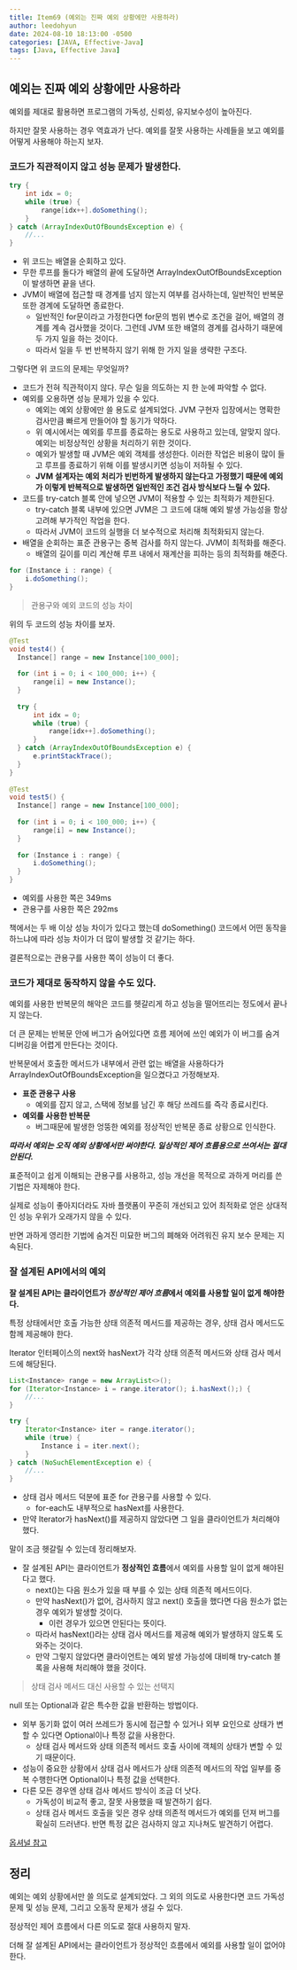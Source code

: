```yaml
---
title: Item69 (예외는 진짜 예외 상황에만 사용하라)
author: leedohyun
date: 2024-08-10 18:13:00 -0500
categories: [JAVA, Effective-Java]
tags: [Java, Effective Java]
---
```


## 예외는 진짜 예외 상황에만 사용하라

예외를 제대로 활용하면 프로그램의 가독성, 신뢰성, 유지보수성이 높아진다.

하지만 잘못 사용하는 경우 역효과가 난다. 예외를 잘못 사용하는 사례들을 보고 예외를 어떻게 사용해야 하는지 보자.

### 코드가 직관적이지 않고 성능 문제가 발생한다.

```java
try {
	int idx = 0;
	while (true) {
		range[idx++].doSomething();
	}
} catch (ArrayIndexOutOfBoundsException e) {
	//...
}
```

- 위 코드는 배열을 순회하고 있다.
- 무한 루프를 돌다가 배열의 끝에 도달하면 ArrayIndexOutOfBoundsException이 발생하면 끝을 낸다.
-  JVM이 배열에 접근할 때 경계를 넘지 않는지 여부를 검사하는데, 일반적인 반복문 또한 경계에 도달하면 종료한다.
	- 일반적인 for문이라고 가정한다면 for문의 범위 변수로 조건을 걸어, 배열의 경계를 계속 검사했을 것이다. 그런데 JVM 또한 배열의 경계를 검사하기 때문에 두 가지 일을 하는 것이다.
	- 따라서 일을 두 번 반복하지 않기 위해 한 가지 일을 생략한 구조다.

그렇다면 위 코드의 문제는 무엇일까?

- 코드가 전혀 직관적이지 않다. 무슨 일을 의도하는 지 한 눈에 파악할 수 없다.
- 예외를 오용하면 성능 문제가 있을 수 있다.
	- 예외는 예외 상황에만 쓸 용도로 설계되었다. JVM 구현자 입장에서는 명확한 검사만큼 빠르게 만들어야 할 동기가 약하다.
	- 위 예시에서는 예외를 루프를 종료하는 용도로 사용하고 있는데, 알맞지 않다. 예외는 비정상적인 상황을 처리하기 위한 것이다.
	- 예외가 발생할 때 JVM은 예외 객체를 생성한다. 이러한 작업은 비용이 많이 들고 루프를 종료하기 위해 이를 발생시키면 성능이 저하될 수 있다.
	- **JVM 설계자는 예외 처리가 빈번하게 발생하지 않는다고 가정했기 때문에 예외가 이렇게 반복적으로 발생하면 일반적인 조건 검사 방식보다 느릴 수 있다.**
- 코드를 try-catch 블록 안에 넣으면 JVM이 적용할 수 있는 최적화가 제한된다.
	- try-catch 블록 내부에 있으면 JVM은 그 코드에 대해 예외 발생 가능성을 항상 고려해 부가적인 작업을 한다.
	- 따라서 JVM이 코드의 실행을 더 보수적으로 처리해 최적화되지 않는다.
- 배열을 순회하는 표준 관용구는 중복 검사를 하지 않는다. JVM이 최적화를 해준다.
	- 배열의 길이를 미리 계산해 루프 내에서 재계산을 피하는 등의 최적화를 해준다.

```java
for (Instance i : range) {
	i.doSomething();
}
```

> 관용구와 예외 코드의 성능 차이

위의 두 코드의 성능 차이를 보자.

```java
@Test  
void test4() {  
  Instance[] range = new Instance[100_000];  
  
  for (int i = 0; i < 100_000; i++) {  
	  range[i] = new Instance();  
  }  
  
  try {  
	  int idx = 0;  
	  while (true) {  
		  range[idx++].doSomething();  
	  }  
  } catch (ArrayIndexOutOfBoundsException e) {  
	  e.printStackTrace();  
  }  
}  
  
@Test  
void test5() {  
  Instance[] range = new Instance[100_000];  
  
  for (int i = 0; i < 100_000; i++) {  
	  range[i] = new Instance();  
  }  
  
  for (Instance i : range) {  
	  i.doSomething();  
  }  
}
```

- 예외를 사용한 쪽은 349ms
- 관용구를 사용한 쪽은 292ms

책에서는 두 배 이상 성능 차이가 있다고 했는데 doSomething() 코드에서 어떤 동작을 하느냐에 따라 성능 차이가 더 많이 발생할 것 같기는 하다.

결론적으로는 관용구를 사용한 쪽이 성능이 더 좋다.

### 코드가 제대로 동작하지 않을 수도 있다.

예외를 사용한 반복문의 해악은 코드를 헷갈리게 하고 성능을 떨어뜨리는 정도에서 끝나지 않는다.

더 큰 문제는 반복문 안에 버그가 숨어있다면 흐름 제어에 쓰인 예외가 이 버그를 숨겨 디버깅을 어렵게 만든다는 것이다.

반복문에서 호출한 메서드가 내부에서 관련 없는 배열을 사용하다가 ArrayIndexOutOfBoundsException을 일으켰다고 가정해보자.

- **표준 관용구 사용**
	- 예외를 잡지 않고, 스택에 정보를 남긴 후 해당 쓰레드를 즉각 종료시킨다.
- **예외를 사용한 반복문**
	- 버그때문에 발생한 엉뚱한 예외를 정상적인 반복문 종료 상황으로 인식한다.

***따라서 예외는 오직 예외 상황에서만 써야한다. 일상적인 제어 흐름용으로 쓰여서는 절대 안된다.***

표준적이고 쉽게 이해되는 관용구를 사용하고, 성능 개선을 목적으로 과하게 머리를 쓴 기법은 자제해야 한다.

실제로 성능이 좋아지더라도 자바 플랫폼이 꾸준히 개선되고 있어 최적화로 얻은 상대적인 성능 우위가 오래가지 않을 수 있다. 

반면 과하게 영리한 기법에 숨겨진 미묘한 버그의 폐해와 어려워진 유지 보수 문제는 지속된다.

### 잘 설계된 API에서의 예외

**잘 설계된 API는 클라이언트가 *정상적인 제어 흐름*에서 예외를 사용할 일이 없게 해야한다.**

특정 상태에서만 호출 가능한 상태 의존적 메서드를 제공하는 경우, 상태 검사 메서드도 함께 제공해야 한다.

Iterator 인터페이스의 next와 hasNext가 각각 상태 의존적 메서드와 상태 검사 메서드에 해당된다.

```java
List<Instance> range = new ArrayList<>();
for (Iterator<Instance> i = range.iterator(); i.hasNext();) {
	//...
}

try {
	Iterator<Instance> iter = range.iterator();
	while (true) {
		Instance i = iter.next();
	}
} catch (NoSuchElementException e) {
	//...
}
```

- 상태 검사 메서드 덕분에 표준 for 관용구를 사용할 수 있다.
	- for-each도 내부적으로 hasNext를 사용한다.
- 만약 Iterator가 hasNext()를 제공하지 않았다면 그 일을 클라이언트가 처리해야 했다. 

말이 조금 헷갈릴 수 있는데 정리해보자.

- 잘 설계된 API는 클라이언트가 **정상적인 흐름**에서 예외를 사용할 일이 없게 해야된다고 했다.
	- next()는 다음 원소가 있을 때 부를 수 있는 상태 의존적 메서드이다.
	- 만약 hasNext()가 없어, 검사하지 않고 next() 호출을 했다면 다음 원소가 없는 경우 예외가 발생할 것이다.
		- 이런 경우가 있으면 안된다는 뜻이다.
	- 따라서 hasNext()라는 상태 검사 메서드를 제공해 예외가 발생하지 않도록 도와주는 것이다. 
	- 만약 그렇지 않았다면 클라이언트는 예외 발생 가능성에 대비해 try-catch 블록을 사용해 처리해야 했을 것이다.

> 상태 검사 메서드 대신 사용할 수 있는 선택지

null 또는 Optional과 같은 특수한 값을 반환하는 방법이다.

- 외부 동기화 없이 여러 쓰레드가 동시에 접근할 수 있거나 외부 요인으로 상태가 변할 수 있다면 Optional이나 특정 값을 사용한다.
	- 상태 검사 메서드와 상태 의존적 메서드 호출 사이에 객체의 상태가 변할 수 있기 때문이다.
- 성능이 중요한 상황에서 상태 검사 메서드가 상태 의존적 메서드의 작업 일부를 중복 수행한다면 Optional이나 특정 값을 선택한다.
- 다른 모든 경우엔 상태 검사 메서드 방식이 조금 더 낫다.
	- 가독성이 비교적 좋고, 잘못 사용했을 때 발견하기 쉽다.
	- 상태 검사 메서드 호출을 잊은 경우 상태 의존적 메서드가 예외를 던져 버그를 확실히 드러낸다. 반면 특정 값은 검사하지 않고 지나쳐도 발견하기 어렵다.

[옵셔널 참고](https://ldhapple.github.io/posts/EffectiveJava-Item55/)

## 정리

예외는 예외 상황에서만 쓸 의도로 설계되었다. 그 외의 의도로 사용한다면 코드 가독성 문제 및 성능 문제, 그리고 오동작 문제가 생길 수 있다.

정상적인 제어 흐름에서 다른 의도로 절대 사용하지 말자. 

더해 잘 설계된 API에서는 클라이언트가 정상적인 흐름에서 예외를 사용할 일이 없어야 한다.